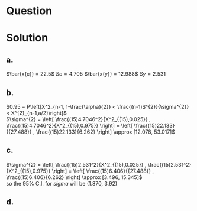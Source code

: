 # Question

# Solution
## a.
$\bar{x{c}} = 22.5$
$S{c} = 4.705$
$\bar{x{y}} = 12.988$
$S{y} = 2.531$

## b.
$0.95 = P\left[X^2_{n-1, 1-\frac{\alpha}{2}} < \frac{(n-1)S^{2}}{\sigma^{2}} < X^{2}_{n-1,a/2}\right]$   
$\sigma^{2} = \left[ \frac{(15)4.7046^2}{X^2_{(15),0.025}} , \frac{(15)4.7046^2}{X^2_{(15),0.975}} \right] = \left[ \frac{(15)22.133}{{27.488}} , \frac{(15)22.133}{6.262} \right] \approx [12.078, 53.017]$  

## c.  
$\sigma^{2} = \left[ \frac{(15)2.531^2}{X^2_{(15),0.025}} , \frac{(15)2.531^2}{X^2_{(15),0.975}} \right] = \left[ \frac{(15)6.406}{{27.488}} , \frac{(15)6.406}{6.262} \right] \approx [3.496, 15.345]$  
so the 95% C.I. for $sigma$ will be (1.870, 3.92)  

## d.